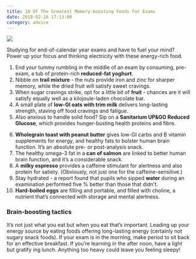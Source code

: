 ```yaml
---
title: 10 Of The Greatest Memory-boosting Foods For Exams
date: 2018-02-16 17:13:00
category: advice
---
```


![](/images/4.jpg)

Studying for end-of-calendar year exams and have to fuel your mind? Power up your focus and thinking electricity with these energy-rich food.

1. End your tummy rumbling in the middle of an exam by consuming, pre-exam, a tub of protein-rich __reduced-fat yoghurt__.
2. Nibble on __trail mixture__ - the nuts provide iron and zinc for sharper memory, while the dried fruit will satisfy sweet cravings.
3. When sugar cravings strike, opt for a little bit of __fruit__ - chances are it will satisfy equally well as a kilojoule-laden chocolate bar.
4. A small plate of __low-GI oats with trim milk__ delivers long-lasting strength, staving off food cravings and fatigue.
5. Also anxious to handle solid food? Sip on a __Sanitarium UP&GO Reduced Glucose__, which provides hunger-busting health proteins and fibre.
<!-- more -->
6. __Wholegrain toast with peanut butter__ gives low-GI carbs and B vitamin supplements for energy, and healthy fats to bolster human brain function. It’s an absolute pre- or post-analysis snack.
7. The healthy omega-3 fat in a __can of salmon__ are linked to better human brain function, and it’s a considerable snack.
8. A __milky espresso__ provides a caffeine stimulant for alertness and also protein for satiety. (Obviously, not just one for the caffeine-sensitive.)
9. Stay hydrated - a report found that pupils who sipped __water__ during an examination performed five % better than those that didn’t.
10. __Hard-boiled eggs__ are filling and portable, and filled with choline, a nutrient that’s connected with storage and mental alertness.

### Brain-boosting tactics

It’s not just what you eat but when you eat that’s important. Leading up your energy source by eating foods offering long-lasting energy (certainly not sugary snack foods). If your exam is in the morning, make period to sit back for an effective breakfast. If you’re learning in the after noon, have a light but gratify ing lunch. Anything too heavy could leave you feeling sleepy!